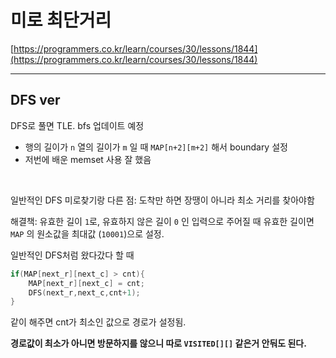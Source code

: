 # 미로 최단거리

[https://programmers.co.kr/learn/courses/30/lessons/1844](https://programmers.co.kr/learn/courses/30/lessons/1844)

---

## DFS ver

DFS로 풀면 TLE. bfs 업데이트 예정

- 행의 길이가 `n` 열의 길이가 `m` 일 때 `MAP[n+2][m+2]` 해서 boundary 설정
- 저번에 배운 memset 사용 잘 했음

<br/>

일반적인 DFS 미로찾기랑 다른 점: 도착만 하면 장땡이 아니라 최소 거리를 찾아야함

해결책: 유효한 길이 `1`로, 유효하지 않은 길이 `0` 인 입력으로 주어질 때 유효한 길이면 `MAP` 의 원소값을 최대값 (`10001`)으로 설정.

일반적인 DFS처럼 왔다갔다 할 때

```cpp
if(MAP[next_r][next_c] > cnt){
    MAP[next_r][next_c] = cnt;
    DFS(next_r,next_c,cnt+1);
}
```

같이 해주면 cnt가 최소인 값으로 경로가 설정됨.

**경로값이 최소가 아니면 방문하지를 않으니 따로 `VISITED[][]` 같은거 안둬도 된다.**
